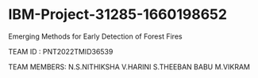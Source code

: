 # IBM-Project-31285-1660198652
Emerging Methods for Early Detection of Forest Fires



TEAM ID : PNT2022TMID36539




TEAM MEMBERS: 
    N.S.NITHIKSHA
    V.HARINI
    S.THEEBAN BABU
    M.VIKRAM

